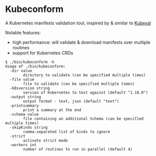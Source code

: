 # Kubeconform

A Kubernetes manifests validation tool, inspired by & similar to [Kubeval](https://github.com/instrumenta/kubeval)

Notable features:
 * high performance: will validate & download manifests over multiple routines
 * support for Kubernetes CRDs

```
$ ./bin/kubeconform -h
Usage of ./bin/kubeconform:
  -dir value
        directory to validate (can be specified multiple times)
  -file value
        file to validate (can be specified multiple times)
  -k8sversion string
        version of Kubernetes to test against (default "1.18.0")
  -output string
        output format - text, json (default "text")
  -printsummary
        print a summary at the end
  -schema value
        file containing an additional Schema (can be specified multiple times)
  -skipKinds string
        comma-separated list of kinds to ignore
  -strict
        activate strict mode
  -workers int
        number of routines to run in parallel (default 4)
```

